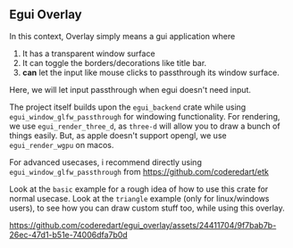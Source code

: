 ## Egui Overlay
In this context, Overlay simply means a gui application where
1. It has a transparent window surface
2. It can toggle the borders/decorations like title bar.
3. **can** let the input like mouse clicks to passthrough its window surface.

Here, we will let input passthrough when egui doesn't need input. 

The project itself builds upon the `egui_backend` crate while using `egui_window_glfw_passthrough` for windowing functionality. 
For rendering, we use `egui_render_three_d`, as `three-d` will allow you to draw a bunch of things easily. 
But, as apple doesn't support opengl, we use `egui_render_wgpu` on macos.

For advanced usecases, i recommend directly using `egui_window_glfw_passthrough` from https://github.com/coderedart/etk

Look at the `basic` example for a rough idea of how to use this crate for normal usecase.
Look at the `triangle` example (only for linux/windows users), to see how you can draw custom stuff too, while using this overlay.



https://github.com/coderedart/egui_overlay/assets/24411704/9f7bab7b-26ec-47d1-b51e-74006dfa7b0d

